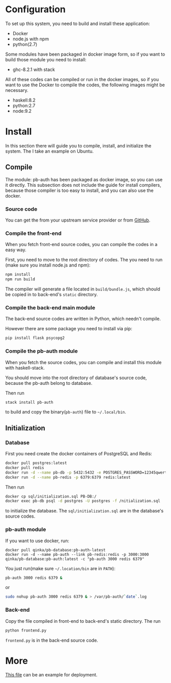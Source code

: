 # Configuration

To set up this system, you need to build and install these application:
  * Docker
  * node.js with npm
  * python(2.7)

Some modules have been packaged in docker image form, so if you want to build those module you need to install:
  * ghc-8.2.1 with stack

All of these codes can be compiled or run in the docker images,
so if you want to use the Docker to compile the codes,
the following images might be necessary.
  * haskell:8.2
  * python:2.7
  * node:9.2

# Install

In this section there will guide you to compile, install, and initialize the system. The I take an example on Ubuntu.

## Compile

The module: pb-auth has been packaged as docker image, so you can use it directly.
This subsection does not include the guide for install compilers, because those compiler is too easy to install, and you can also use the docker.

### Source code

You can get the from your upstream service provider or from [GitHub](https://github.com/XDU-PurpleBear).

### Compile the front-end

When you fetch front-end source codes, you can compile the codes in a easy way.

First, you need to move to the root directory of codes.
The you need to run (make sure you install node.js and npm):
```bash
npm install
npm run build
```
The compiler will generate a file located in `build/bundle.js`, which should be copied in to back-end's `static` directory.

### Compile the back-end main module

The back-end source codes are written in Python, which needn't compile.

However there are some package you need to install via pip:
```bash
pip install flask psycopg2
```

### Compile the pb-auth module

When you fetch the source codes, you can compile and install this module with haskell-stack.

You should move into the root directory of database's source code, because the pb-auth belong to database.

Then run
```bash
stack install pb-auth
```
to build and copy the binary(`pb-auth`) file to `~/.local/bin`.

## Initialization

### Database

First you need create the docker containers of PostgreSQL and Redis:
```bash
docker pull postgres:latest
docker pull redis
docker run -d --name pb-db -p 5432:5432 -e POSTGRES_PASSWORD=12345qwert postgres:latest
docker run -d --name pb-redis -p 6379:6379 redis:latest
```

Then run
```bash
docker cp sql/initialization.sql PB-DB:/
docker exec pb-db psql -d postgres -U postgres -f /nitialization.sql
```
to initialize the database.
The `sql/initialization.sql` are in the database's source codes.

### pb-auth module

If you want to use docker, run:
```
docker pull qinka/pb-database:pb-auth-latest
docker run -d --name pb-auth --link pb-redis:redis -p 3000:3000 qinka/pb-database:pb-auth:latest -c "pb-auth 3000 redis 6379"
```

You just run(make sure `~/.location/bin` are in `PATH`):
```bash
pb-auth 3000 redis 6379 &
```
or
```bash
sudo nohup pb-auth 3000 redis 6379 & > /var/pb-auth/`date`.log
```

### Back-end

Copy the file compiled in front-end to back-end's static directory.
The run
```bash
python frontend.py
```

`frontend.py` is in the back-end source code.

# More

[This file](https://github.com/XDU-PurpleBear/deploy/blob/master/deploy.sh) can be an example for deployment.